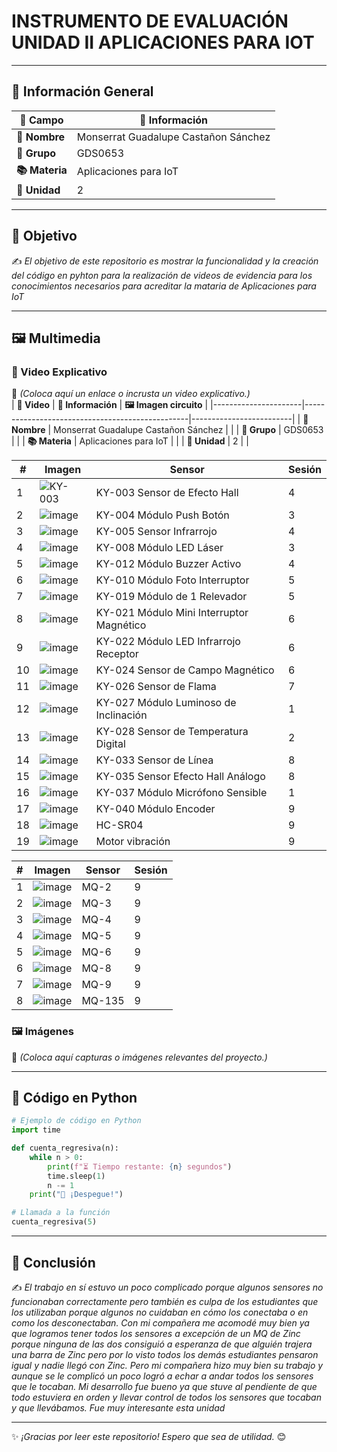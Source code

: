 # INSTRUMENTO DE EVALUACIÓN UNIDAD II APLICACIONES PARA IOT
---

## 📌 Información General  
| **🔹 Campo**           | **📝 Información**                                  |
|----------------------|-------------------------------------------------|
| **👤 Nombre**        | Monserrat Guadalupe Castañon Sánchez           |
| **📝 Grupo**        | GDS0653                                         |
| **📚 Materia**      | Aplicaciones para IoT                         |
| **📖 Unidad**       | 2                          |

---

## 🎯 **Objetivo**  
✍️ *El objetivo de este repositorio es mostrar la funcionalidad y la creación del código en pyhton para la realización de videos
de evidencia para los conocimientos necesarios para acreditar la mataria de Aplicaciones para IoT*

---

## 🖼️ **Multimedia**  
### 🎥 Video Explicativo  
📌 *(Coloca aquí un enlace o incrusta un video explicativo.)*  
| **🎥 Video**           | **📝 Información**                           | **🖼️ Imagen circuito** |
|----------------------|-------------------------------------------------|-------------------------|
| **👤 Nombre**        | Monserrat Guadalupe Castañon Sánchez           |      |
| **📝 Grupo**        | GDS0653                                         |      |
| **📚 Materia**      | Aplicaciones para IoT                           |      |
| **📖 Unidad**       | 2                                               |      |


| #  | Imagen                               | Sensor                                   | Sesión |
|----|--------------------------------------|------------------------------------------|-----|
| 1  | ![KY-003]("https://uelectronics.com/wp-content/uploads/2017/06/AR0024-Modulo-KY-004-Sensor-Push-Boton_v2-min-768x768") | KY-003 Sensor de Efecto Hall             | 4   |
| 2  | ![image](<img src="..." width=100>) | KY-004 Módulo Push Botón                 | 3   |
| 3  | ![image](https://github.com/user-attachments/assets/52cdaf6b-7dd8-4c6e-952e-3fafe42e2049) | KY-005 Sensor Infrarrojo                 | 4   |
| 4  | ![image](<img src="..." width=100>) | KY-008 Módulo LED Láser                  | 3   |
| 5  | ![image](https://github.com/user-attachments/assets/035856d3-291c-4253-956e-621778495b0d) | KY-012 Módulo Buzzer Activo              | 4   |
| 6  | ![image](https://github.com/user-attachments/assets/87bd83f8-38e3-4186-a92f-96f8566b4be9) | KY-010 Módulo Foto Interruptor           | 5   |
| 7  | ![image](<img src="..." width=100>) | KY-019 Módulo de 1 Relevador             | 5   |
| 8  | ![image](https://github.com/user-attachments/assets/0d2c5534-034d-45bd-8e5b-9456a08be7ed) | KY-021 Módulo Mini Interruptor Magnético | 6   |
| 9  | ![image](<img src="..." width=100>) | KY-022 Módulo LED Infrarrojo Receptor    | 6   |
| 10 | ![image](<img src="..." width=100>) | KY-024 Sensor de Campo Magnético         | 6   |
| 11 | ![image](<img src="..." width=100>) | KY-026 Sensor de Flama                   | 7   |
| 12 | ![image](https://github.com/user-attachments/assets/025d9232-326f-461c-91f8-f10f3808ac07) | KY-027 Módulo Luminoso de Inclinación    | 1   |
| 13 | ![image](https://github.com/user-attachments/assets/f973be90-dd24-4441-ab0b-07d8f0a62d00) | KY-028 Sensor de Temperatura Digital     | 2   |
| 14 | ![image](<img src="..." width=100>) | KY-033 Sensor de Línea                   | 8   |
| 15 | ![image](<img src="..." width=100>) | KY-035 Sensor Efecto Hall Análogo        | 8   |
| 16 | ![image](https://github.com/user-attachments/assets/fdd991cc-e561-4697-8c3a-7a99da213b51) | KY-037 Módulo Micrófono Sensible         | 1   |
| 17 | ![image](<img src="..." width=100>) | KY-040 Módulo Encoder                    | 9   |
| 18 | ![image](<img src="..." width=100>) | HC-SR04                                  | 9   |
| 19 | ![image](<img src="..." width=100>) | Motor vibración                          | 9   |

| #  | Imagen                               | Sensor                                   | Sesión |
|----|--------------------------------------|------------------------------------------|-----|
| 1 | ![image](<img src="..." width=100>) | MQ-2                          | 9   |
| 2 | ![image](<img src="..." width=100>) | MQ-3                          | 9   |
| 3 | ![image](<img src="..." width=100>) | MQ-4                          | 9   |
| 4 | ![image](<img src="..." width=100>) | MQ-5                          | 9   |
| 5 | ![image](<img src="..." width=100>) | MQ-6                          | 9   |
| 6 | ![image](<img src="..." width=100>) | MQ-8                          | 9   |
| 7 | ![image](https://github.com/user-attachments/assets/defc9c2d-77eb-48b3-8a88-5609182723e6) | MQ-9                          | 9   |
| 8 | ![image](<img src="..." width=100>) | MQ-135                          | 9   |

### 🖼️ Imágenes  
📌 *(Coloca aquí capturas o imágenes relevantes del proyecto.)*  

---

## 🐍 **Código en Python**  
```python
# Ejemplo de código en Python
import time

def cuenta_regresiva(n):
    while n > 0:
        print(f"⏳ Tiempo restante: {n} segundos")
        time.sleep(1)
        n -= 1
    print("🚀 ¡Despegue!")

# Llamada a la función
cuenta_regresiva(5)
```

---

## 📝 **Conclusión**  
✍️ *El trabajo en sí estuvo un poco complicado porque algunos sensores no funcionaban correctamente pero también es culpa de los estudiantes que los utilizaban porque algunos no cuidaban en cómo los conectaba o en como los desconectaban. Con mi compañera me acomodé muy bien ya que logramos tener todos los sensores a excepción de un MQ de Zinc porque ninguna de las dos consiguió a esperanza de que alguién trajera una barra de Zinc pero por lo visto todos los demás estudiantes pensaron igual y nadie llegó con Zinc. Pero mi compañera hizo muy bien su trabajo y aunque se le complicó un poco logró a echar a andar todos los sensores que le tocaban. Mi desarrollo fue bueno ya que stuve al pendiente de que todo estuviera en orden y llevar control de todos los sensores que tocaban y que llevábamos. Fue muy interesante esta unidad*  

---

✨ *¡Gracias por leer este repositorio! Espero que sea de utilidad.* 😊
